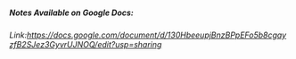 ##### Notes Available on Google Docs:
###### Link:https://docs.google.com/document/d/130HbeeupjBnzBPpEFo5b8cgayzfB2SJez3GyvrUJNOQ/edit?usp=sharing